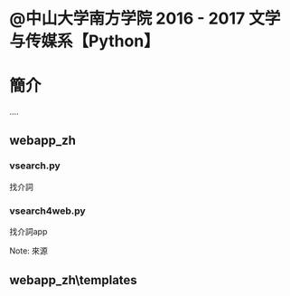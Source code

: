 ﻿# @中山大学南方学院 2016 - 2017 文学与传媒系【Python】

# 簡介 
....
## webapp_zh

### vsearch.py

找介詞

### vsearch4web.py

找介詞app

Note: 來源

## webapp_zh\templates




